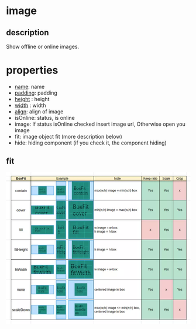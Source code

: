 # image 

## description

Show offline or online images.

# properties

-  [name](/properties/name.md): name
- [padding](/properties/padding.md): padding
- [height](/properties/height.md) : height
- [width](/properties/width.md) : width
- [align](/properties/align.md): align of image
- isOnline: status, is online
- image: If status isOnline checked insert image url, Otherwise open you image
- fit: image object fit (more description below)
- hide: hiding component (if you check it, the component hiding)

## fit

![alt text](/assets/images/properties/imagefit.png)